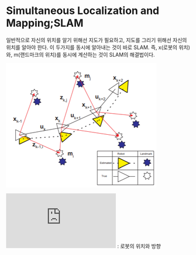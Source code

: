# Simultaneous Localization and Mapping;SLAM
일반적으로 자신의 위치를 알기 위해선 지도가 필요하고, 지도를 그리기 위해선 자신의 위치를 알아야 한다.
이 두가지를 동시에 알아내는 것이 바로 SLAM. 즉, x(로봇의 위치)와, m(랜드마크의 위치)를 동시에 계산하는 것이 SLAM의 해결법이다.

![](./image/5.png)


![수식](http://latex.codecogs.com/gif.latex?x_k) : 로봇의 위치와 방향
